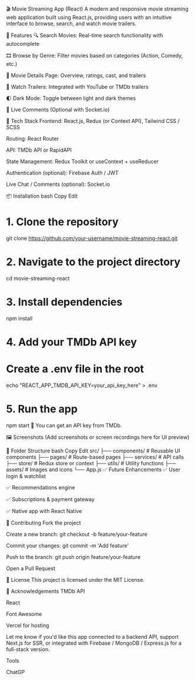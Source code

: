🎬 Movie Streaming App (React)
A modern and responsive movie streaming web application built using React.js, providing users with an intuitive interface to browse, search, and watch movie trailers.

🚀 Features
🔍 Search Movies: Real-time search functionality with autocomplete

🎞️ Browse by Genre: Filter movies based on categories (Action, Comedy, etc.)

📄 Movie Details Page: Overview, ratings, cast, and trailers

🎥 Watch Trailers: Integrated with YouTube or TMDb trailers

🌓 Dark Mode: Toggle between light and dark themes

💬 Live Comments (Optional with Socket.io)

🧰 Tech Stack
Frontend: React.js, Redux (or Context API), Tailwind CSS / SCSS

Routing: React Router

API: TMDb API or RapidAPI

State Management: Redux Toolkit or useContext + useReducer

Authentication (optional): Firebase Auth / JWT

Live Chat / Comments (optional): Socket.io

📦 Installation
bash
Copy
Edit
# 1. Clone the repository
git clone https://github.com/your-username/movie-streaming-react.git

# 2. Navigate to the project directory
cd movie-streaming-react

# 3. Install dependencies
npm install

# 4. Add your TMDb API key
# Create a .env file in the root
echo "REACT_APP_TMDB_API_KEY=your_api_key_here" > .env

# 5. Run the app
npm start
🔑 You can get an API key from TMDb.

🖼️ Screenshots
(Add screenshots or screen recordings here for UI preview)

📁 Folder Structure
bash
Copy
Edit
src/
├── components/       # Reusable UI components
├── pages/            # Route-based pages
├── services/         # API calls
├── store/            # Redux store or context
├── utils/            # Utility functions
├── assets/           # Images and icons
└── App.js
✅ Future Enhancements
✅ User login & watchlist

✅ Recommendations engine

✅ Subscriptions & payment gateway

✅ Native app with React Native

🤝 Contributing
Fork the project

Create a new branch: git checkout -b feature/your-feature

Commit your changes: git commit -m 'Add feature'

Push to the branch: git push origin feature/your-feature

Open a Pull Request

📝 License
This project is licensed under the MIT License.

🙌 Acknowledgements
TMDb API

React

Font Awesome

Vercel for hosting

Let me know if you'd like this app connected to a backend API, support Next.js for SSR, or integrated with Firebase / MongoDB / Express.js for a full-stack version.











Tools



ChatGP